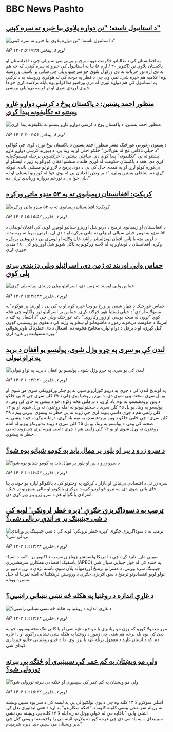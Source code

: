 # BBC News Pashto## [د استانبول ناسته؛ "نن دواړه پلاوي بیا خبرو ته سره کېني"](https://www.bbc.com/pashto/articles/cgr45845kyeo?at_medium=RSS&at_campaign=rss?at_campaign=githubrss)![د استانبول ناسته؛ "نن دواړه پلاوي بیا خبرو ته سره کېني"](https://ichef.bbci.co.uk/ace/ws/240/cpsprodpb/79d5/live/88d08830-b50f-11f0-995b-49549025ae43.jpg)_AP ۱۴۰۴ لړم ۸, پينځنۍ ۵:۱۹:۳۸_په افغانستان کې د طالبانو حکومت دوو سرچینو بي‌بي‌سي ته ویلي چې د افغانستان او پاکستان پلاوي نن (اکتوبر ۳۰ / لړم ۸) بیا په استانبول کې خبرو ته سره کېني.
که څه هم په دې اړه نور جزیات نه دي ورکړل شوي خو سرچینو ویلي چې ښايي تر ناستې وروسته یوه اعلامیه هم خپره شي.
تمې وې چې د قطر په دوحه کې له هوکړې وروسته به د ترکیې په استانبول کې هم دواړه لوري له  درې ورځنیو مذاکراتو یوه پایله ترلاسه کړي خو دا خبرې اوږدې شوې او تر اوسه بې‌پایلې برېښي.## [منظور احمد پښتین: د پاکستان پوځ د کرښې دواړو غاړو پښتنو ته تکلیفونه پیدا کړي](https://www.bbc.com/pashto/articles/cdegr7d90lpo?at_medium=RSS&at_campaign=rss?at_campaign=githubrss)![منظور احمد پښتین: د پاکستان پوځ د کرښې دواړو غاړو پښتنو ته تکلیفونه پیدا کړي](https://ichef.bbci.co.uk/ace/ws/240/cpsprodpb/f3d9/live/3f94e770-b536-11f0-810a-3da1c6dc935a.jpg)_AP ۱۴۰۴ لړم ۸, پينځنۍ ۲:۰۶:۵۱_د پښتون ژغورنې غورځنګ مشر منظور احمد پښتین د پاکستان پوځ تورن کړی چې ګواکې "د خپلې ناکامۍ غچ له تش‌لاس" خلکو اخلي او په وینا یې، د ډيورنډ کرښې دواړو غاړو پښتنو ته یې "تکلیفونه" پیدا کړي دي.
ښاغلي پښتین دا څرګندونې پرخپله فېسبوک‌پاڼه کړې دي. هغه د پاکستان حکومت له لوري هلته د مېشتو افغان کډوالو په زور د ایستلو او بې‌کوره کولو لړۍ او په همدې حال کې یې د دوی پرمخ د لارو تړلو مسئلې باندې نیوکه کړې ده.
ښاغلي پښتین ویلي، "د بر وطن افغانان یې له یوې خوا له کورونو ایستلي او له بلې خوا یې د تورخم دروازه ورباندې تړلې ده."## [کرېکټ: افغانستان زېمبابوې ته په ۵۳ منډو ماتې ورکړه](https://www.bbc.com/pashto/articles/czxnp3ep76xo?at_medium=RSS&at_campaign=rss?at_campaign=githubrss)![کرېکټ: افغانستان زېمبابوې ته په ۵۳ منډو ماتې ورکړه](https://ichef.bbci.co.uk/ace/ws/240/cpsprodpb/6e40/live/67726ae0-b4d9-11f0-b2a1-6f537f66f9aa.jpg)_AP ۱۴۰۴ لړم ۷, څلرنۍ ۱۵:۱۵:۵۲_د افغانستان او زېمبابوې ترمنځ د دریو شل اوریزو سیالیو لومړۍ لوبې کې افغان لوبډلې د ۵۳ منډو په توپیر خپلې سیالې لوبډلې ته ماتې ورکړه او د دې لړۍ لومړۍ بریا ته ورسېده.
د لوبې پچه یا ټاس افغان لوبډلمشر راشد خان وګاټه او لومړی یې د توپوهنې پرېکړه وکړه.  افغانستان د  لوبغاړو په له لاسه ورکولو په ټاکل شویو شل اوورونو کې ۱۸۰ مڼدې جوړې کړې.## [حماس وايي اوربند ته ژمن دي، اسرائیلو ویلي ډزبندي بېرته پلی کوي](https://www.bbc.com/pashto/articles/cd04d4yelpno?at_medium=RSS&at_campaign=rss?at_campaign=githubrss)![حماس وايي اوربند ته ژمن دي، اسرائیلو ویلي ډزبندي بېرته پلی کوي](https://ichef.bbci.co.uk/ace/ws/240/cpsprodpb/0f7a/live/c97f1130-b4ba-11f0-ba75-093eca1ac29b.jpg)_AP ۱۴۰۴ لړم ۷, څلرنۍ ۱۵:۳۶:۳۳_حماس غورځنګ د چهار شنبې پر ورځ یو وینا خپره کړه او په کې یې د اوربند پر هوکړه"په مسؤلانه ارادې"د خپلې ژمنتیا هوډ څرګند کړی. حماس پر اسرائیلو تور ولګاوه چې هڅه کوي "تړون له منځه یوسي او زور وکاروي."
دغه غورځنګ ویلي چې "د اشغال په ګټه د امریکا د حکومت دریځونه زموږ د ماشومانو او ښځو په وژنه کې د هغوی یو ریښتینی ګډون ګڼل کېږي، او د یرغل د دوام لپاره مخامخ هڅونه ده. اشغال د دې خطرناک تاوتریخوالي پوره مسؤلیت پر غاړه لري."## [لندن کې یو سړی په چړو وژل شوی، پولیسو یو افغان د برید په تړاو نیولی](https://www.bbc.com/pashto/articles/cn4j3pxd7njo?at_medium=RSS&at_campaign=rss?at_campaign=githubrss)![لندن کې یو سړی په چړو وژل شوی، پولیسو یو افغان د برید په تړاو نیولی](https://ichef.bbci.co.uk/ace/ws/240/cpsprodpb/8880/live/26a07570-b4ac-11f0-aa13-0b0479f6f42a.jpg)_AP ۱۴۰۴ لړم ۷, څلرنۍ ۱۰:۴۶:۲۰_په لوېدیځ لندن کې د چړې په درېیو ګوزارونو سپي ته یو چکر ورکوونکی سړی مړ شوی او یو بل سړی سخت ټپي شوی دی.
د بېړنۍ روغتیا یوې ډلې د ۴۹ کلن سړي چې ځایي خلکو د وین برودهېسټ په نوم یاد کړی، د درملنې هڅه وکړه، خو د پې‍ښې په ځای کې ومړ. د پولیسو په وینا، یو بل ۴۵ کلن سړی د سختو ټپونو له امله روغتون ته وړل شوی او یو ۱۴ کلن زلمی هم د چړې داسې ټپونه لري چې ژوند ته یې خطر نه پېښوي.
بېړني ټیم د ۴۹ کلن سړي- چې ځایي خلکو د وین برودهېسټ په نوم یاد کړی، درملنه وکړه، خو د پې‍ښې په صحنه کې ومړ. د پولیسو په وینا، یو بل ۴۵ کلن سړی د ژوند بدلوونکو ټپونو له امله روغتون ته وړل شوی او یو ۱۴ کلن زلمی هم د چړې داسې ټپونه لري چې ژوند ته یې خطر نه پېښوي.## [ د سرو زرو د پېر او پلور پر مهال باید په کومو شیانو پوه شو؟](https://www.bbc.com/pashto/articles/cgkzrxlevrjo?at_medium=RSS&at_campaign=rss?at_campaign=githubrss)![ د سرو زرو د پېر او پلور پر مهال باید په کومو شیانو پوه شو؟](https://ichef.bbci.co.uk/ace/ws/240/cpsprodpb/9f57/live/57e7e4e0-b3f5-11f0-b2a1-6f537f66f9aa.jpg)_AP ۱۴۰۴ لړم ۷, څلرنۍ ۱۱:۱۲:۵۳_سره زر تل د اقتصادي بې‌ثباتۍ او بازار د کړکېچ په وختونو کې د پانګوالو لپاره یو خوندي پنا ځای پاتې شوی دی.
په تېرو څو اونیو کې، د مرکزي بانکونو او مالي بنسټونو تر څنګ، انفرادي پانګوالو هم د سرو زرو پېر ډېر کړی دی.## [ټرمپ به د سوداګریزې جګړې 'ډېره خطر لرونکې' لوبه کې د شي جینپېنګ پر وړاندې بریالی شي؟](https://www.bbc.com/pashto/articles/cx27xgvj6vpo?at_medium=RSS&at_campaign=rss?at_campaign=githubrss)![ټرمپ به د سوداګریزې جګړې 'ډېره خطر لرونکې' لوبه کې د شي جینپېنګ پر وړاندې بریالی شي؟](https://ichef.bbci.co.uk/ace/ws/240/cpsprodpb/95fe/live/32dc2940-b409-11f0-ba75-093eca1ac29b.jpg)_AP ۱۴۰۴ لړم ۷, څلرنۍ ۱۱:۱۳:۳۴_سپینې ماڼۍ تایید کړه چې د امریکا ولسمشر ډونلډ ټرمپ به د اکتوبر پر ۳۰مه د اسیا-پاسفیک اقتصادي همکارۍ سرمشریزې (APEC) په څنډه کې له خپل چینایي سیال شي جینپېنګ سره وویني.
د مشرانو ترمنځ اوږدمهاله پلان شوې ناسته نژدې د نړۍ د دوو تر ټولو لویو اقتصادونو ترمنځ د سوداګریزې جګړې د وروستۍ ترینګلتیا له امله تقریبا له خپل مسیره ووتله.## [د غاړې اندازه د روغتیا په هکله څه نښې نښانې راښيي؟](https://www.bbc.com/pashto/articles/cvgveq2d75xo?at_medium=RSS&at_campaign=rss?at_campaign=githubrss)![د غاړې اندازه د روغتیا په هکله څه نښې نښانې راښيي؟](https://ichef.bbci.co.uk/ace/ws/240/cpsprodpb/6c5e/live/412fdf50-ab5d-11f0-b0f1-8b73bbc9408d.jpg)_AP ۱۴۰۴ لړم ۷, څلرنۍ ۱۱:۱۴:۱۴_موږ معمولا ګورو که وزن مو زیاتېږي یا مو خېټه غټه شي او یا کالي تنګ محسوسوو، خو په بدن کې یوه بله برخه هم شته، چې زموږ د روغتیا په هکله نښې نښانې راکوي او دا غاړه ده.
که د انسان غاړه د معمول پرتله غټه یا نرۍ وي، دا د ځینو روغتیایي حالتو خبرداری کېدای شي.## [ولې مو ویښتان په کم عمر کې سپینېږي او څنګه یې بېرته تورولی شو؟](https://www.bbc.com/pashto/articles/cy5qw47q3ddo?at_medium=RSS&at_campaign=rss?at_campaign=githubrss)![ولې مو ویښتان په کم عمر کې سپینېږي او څنګه یې بېرته تورولی شو؟](https://ichef.bbci.co.uk/ace/ws/240/cpsprodpb/a939/live/c0e77520-ad18-11f0-ba75-093eca1ac29b.jpg)_AP ۱۴۰۴ لړم ۷, څلرنۍ ۱۱:۱۵:۳۲_اشلي سوکرو لا ۱۴ کلنه وه چې د یوې ټولګیوالې یې په لیسه کې د سر یوه سپین ویښته ته ورپام شو. دغې پېښې کلونه کلونه د "څنګه ښکارېدو" په اړه د هغې لیدلوری بدل کړ.
اشلي وايي "ناڅاپه مې له خولې ووتل نه زه ایله لا ۱۴ کلنه یم،‌ ویښته مې نشي سپینېدای... په یاد مې دي‌ چې غرمه کور ته ولاړم،‌ ائینه مې را واخیسته او ومې کتل چې ډېر ویښتان مې سپین دي. ډېره شرمېدم."